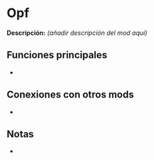 # Opf

**Descripción:** *(añadir descripción del mod aquí)*

## Funciones principales
- 

## Conexiones con otros mods
- 

## Notas
- 
